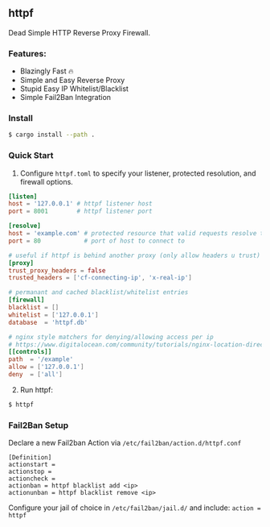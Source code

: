 httpf
-----

Dead Simple HTTP Reverse Proxy Firewall.

<!--
  DONE: implement expiration into cli and active db entry
  TODO: close connection if keep-alive is not specified?
  TODO: document fail2ban implementation
  TODO: implement memory cache for sqlite entries?
  TODO: implement connection pooling for client address?
-->

### Features:
  - Blazingly Fast 🔥
  - Simple and Easy Reverse Proxy
  - Stupid Easy IP Whitelist/Blacklist
  - Simple Fail2Ban Integration

### Install

```bash
$ cargo install --path .
```

### Quick Start

1. Configure `httpf.toml` to specify your listener, protected resolution,
and firewall options.

```toml
[listen]
host = '127.0.0.1' # httpf listener host
port = 8001        # httpf listener port

[resolve]
host = 'example.com' # protected resource that valid requests resolve to
port = 80            # port of host to connect to

# useful if httpf is behind another proxy (only allow headers u trust)
[proxy]
trust_proxy_headers = false
trusted_headers = ['cf-connecting-ip', 'x-real-ip']

# permanant and cached blacklist/whitelist entries
[firewall]
blacklist = []
whitelist = ['127.0.0.1']
database  = 'httpf.db'

# nginx style matchers for denying/allowing access per ip
# https://www.digitalocean.com/community/tutorials/nginx-location-directive
[[controls]]
path  = '/example'
allow = ['127.0.0.1']
deny  = ['all']

```

2. Run httpf:

```bash
$ httpf
```

### Fail2Ban Setup

Declare a new Fail2ban Action via `/etc/fail2ban/action.d/httpf.conf`

```
[Definition]
actionstart =
actionstop =
actioncheck =
actionban = httpf blacklist add <ip>
actionunban = httpf blacklist remove <ip>
```

Configure your jail of choice in `/etc/fail2ban/jail.d/`
and include: `action = httpf`
